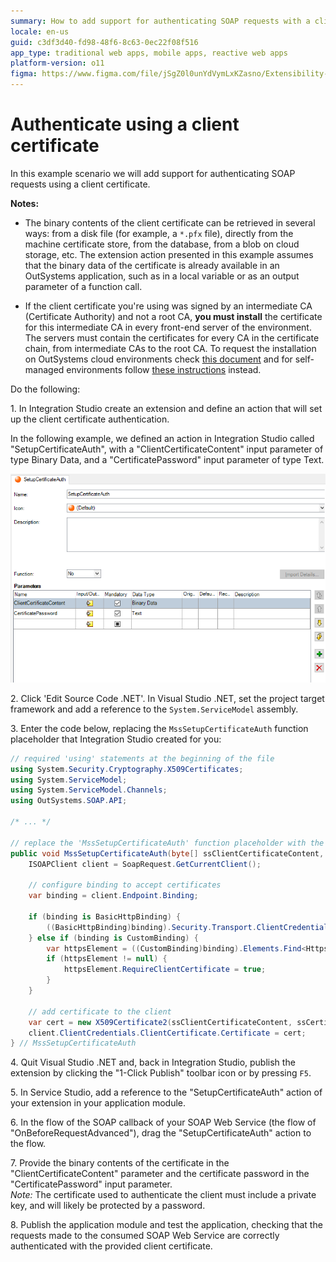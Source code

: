 ```yaml
---
summary: How to add support for authenticating SOAP requests with a client certificate using the SOAP Extensibility API.
locale: en-us
guid: c3df3d40-fd98-48f6-8c63-0ec22f08f516
app_type: traditional web apps, mobile apps, reactive web apps
platform-version: o11
figma: https://www.figma.com/file/jSgZ0l0unYdVymLxKZasno/Extensibility-and-Integration?type=design&node-id=418%3A28&mode=design&t=8a1ub9syb4QKHbuk-1
---
```


# Authenticate using a client certificate

In this example scenario we will add support for authenticating SOAP requests using a client certificate.

**Notes:** 

* The binary contents of the client certificate can be retrieved in several ways: from a disk file (for example, a `*.pfx` file), directly from the machine certificate store, from the database, from a blob on cloud storage, etc. The extension action presented in this example assumes that the binary data of the certificate is already available in an OutSystems application, such as in a local variable or as an output parameter of a function call.

* If the client certificate you're using was signed by an intermediate CA (Certificate Authority) and not a root CA, **you must install** the certificate for this intermediate CA in every front-end server of the environment. The servers must contain the certificates for every CA in the certificate chain, from intermediate CAs to the root CA. To request the installation on OutSystems cloud environments check [this document](https://success.outsystems.com/Support/Enterprise_Customers/Maintenance_and_Operations/Requesting_to_install_client-side_certificates_on_OutSystems_cloud) and for self-managed environments follow [these instructions](https://success.outsystems.com/Support/Enterprise_Customers/Maintenance_and_Operations/Installing_client_side_certificates_on_on-premises_environments) instead.

Do the following:

1\. In Integration Studio create an extension and define an action that will set up the client certificate authentication.  

In the following example, we defined an action in Integration Studio called "SetupCertificateAuth", with a "ClientCertificateContent" input parameter of type Binary Data, and a "CertificatePassword" input parameter of type Text.

![Screenshot of Integration Studio showing the action setup for client certificate authentication with input parameters for certificate content and password](images/is-action-setup-client-certificate-auth.png "Integration Studio Action Setup for Client Certificate Authentication")

2\. Click 'Edit Source Code .NET'. In Visual Studio .NET, set the project target framework and add a reference to the `System.ServiceModel` assembly.  

3\. Enter the code below, replacing the `MssSetupCertificateAuth` function placeholder that Integration Studio created for you:  

```csharp
// required 'using' statements at the beginning of the file
using System.Security.Cryptography.X509Certificates;
using System.ServiceModel;
using System.ServiceModel.Channels;
using OutSystems.SOAP.API;

/* ... */

// replace the 'MssSetupCertificateAuth' function placeholder with the following code
public void MssSetupCertificateAuth(byte[] ssClientCertificateContent, string ssCertificatePassword) {
    ISOAPClient client = SoapRequest.GetCurrentClient();

    // configure binding to accept certificates
    var binding = client.Endpoint.Binding;

    if (binding is BasicHttpBinding) {
        ((BasicHttpBinding)binding).Security.Transport.ClientCredentialType = HttpClientCredentialType.Certificate;
    } else if (binding is CustomBinding) {
        var httpsElement = ((CustomBinding)binding).Elements.Find<HttpsTransportBindingElement>();
        if (httpsElement != null) {
            httpsElement.RequireClientCertificate = true;
        }
    }

    // add certificate to the client
    var cert = new X509Certificate2(ssClientCertificateContent, ssCertificatePassword);
    client.ClientCredentials.ClientCertificate.Certificate = cert;
} // MssSetupCertificateAuth
```

4\. Quit Visual Studio .NET and, back in Integration Studio, publish the extension by clicking the "1-Click Publish" toolbar icon or by pressing `F5`.

5\. In Service Studio, add a reference to the "SetupCertificateAuth" action of your extension in your application module.  

6\. In the flow of the SOAP callback of your SOAP Web Service (the flow of "OnBeforeRequestAdvanced"), drag the "SetupCertificateAuth" action to the flow. 

7\. Provide the binary contents of the certificate in the "ClientCertificateContent" parameter and the certificate password in the "CertificatePassword" input parameter.  
_Note:_ The certificate used to authenticate the client must include a private key, and will likely be protected by a password.

8\. Publish the application module and test the application, checking that the requests made to the consumed SOAP Web Service are correctly authenticated with the provided client certificate.
